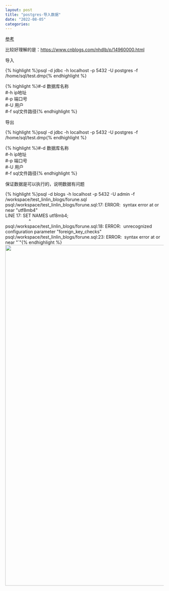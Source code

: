 ```yaml
---
layout: post
title: "postgres-导入数据"
date: "2022-08-05"
categories: 
---
```

<p><a href="https://www.bilibili.com/read/cv14411030">参考</a></p>

<p>比较好理解的是：<a href="https://www.cnblogs.com/nhdlb/p/14960000.html">https://www.cnblogs.com/nhdlb/p/14960000.html</a></p>

<p>导入</p>

{% highlight %}psql -d jdbc -h localhost -p 5432 -U postgres -f /home/sql/test.dmp{% endhighlight %}

{% highlight %}#-d 数据库名称<br />
#-h ip地址<br />
#-p 端口号<br />
#-U 用户<br />
#-f sql文件路径{% endhighlight %}

<p>导出</p>

{% highlight %}psql -d jdbc -h localhost -p 5432 -U postgres -f /home/sql/test.dmp{% endhighlight %}

{% highlight %}#-d 数据库名称<br />
#-h ip地址<br />
#-p 端口号<br />
#-U 用户<br />
#-f sql文件路径{% endhighlight %}

<p>保证数据是可以执行的，说明数据有问题</p>

{% highlight %}psql -d blogs -h localhost -p 5432 -U admin -f /workspace/test_linlin_blogs/forune.sql<br />
psql:/workspace/test_linlin_blogs/forune.sql:17: ERROR:&nbsp; syntax error at or near &quot;utf8mb4&quot;<br />
LINE 17: SET NAMES utf8mb4;<br />
&nbsp;&nbsp;&nbsp;&nbsp;&nbsp;&nbsp;&nbsp;&nbsp;&nbsp;&nbsp;&nbsp;&nbsp;&nbsp;&nbsp;&nbsp;&nbsp;&nbsp;&nbsp; ^<br />
psql:/workspace/test_linlin_blogs/forune.sql:18: ERROR:&nbsp; unrecognized configuration parameter &quot;foreign_key_checks&quot;<br />
psql:/workspace/test_linlin_blogs/forune.sql:23: ERROR:&nbsp; syntax error at or near &quot;`&quot;{% endhighlight %}<img height="1080" src="/uploads/ckeditor/pictures/165/image-20220805083323-1.png" width="1920" /></p>

<p>&nbsp;</p>

